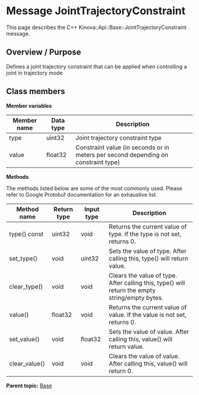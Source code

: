 # Message JointTrajectoryConstraint

This page describes the C++ Kinova::Api::Base::JointTrajectoryConstraint message.

## Overview / Purpose

Defines a joint trajectory constraint that can be applied when controlling a joint in trajectory mode

## Class members

 **Member variables** 

|Member name|Data type|Description|
|-----------|---------|-----------|
|type|uint32|Joint trajectory constraint type|
|value|float32|Constraint value \(in seconds or in meters per second depending on constraint type\)|

 **Methods** 

The methods listed below are some of the most commonly used. Please refer to Google Protobuf documentation for an exhaustive list.

|Method name|Return type|Input type|Description|
|-----------|-----------|----------|-----------|
|type\(\) const|uint32|void|Returns the current value of type. If the type is not set, returns 0.|
|set\_type\(\)|void|uint32|Sets the value of type. After calling this, type\(\) will return value.|
|clear\_type\(\)|void|void|Clears the value of type. After calling this, type\(\) will return the empty string/empty bytes.|
|value\(\)|float32|void|Returns the current value of value. If the value is not set, returns 0.|
|set\_value\(\)|void|float32|Sets the value of value. After calling this, value\(\) will return value.|
|clear\_value\(\)|void|void|Clears the value of value. After calling this, value\(\) will return 0.|

**Parent topic:** [Base](../references/summary_Base.md)

